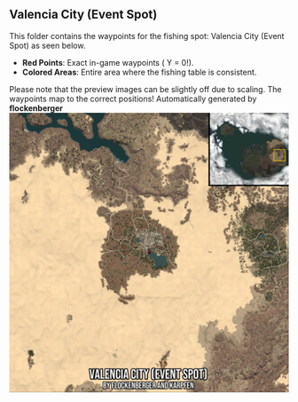 ## Valencia City (Event Spot)
This folder contains the waypoints for the fishing spot: Valencia City (Event Spot) as seen below.

- **Red Points**: Exact in-game waypoints ( Y = 0!).
- **Colored Areas**: Entire area where the fishing table is consistent.

Please note that the preview images can be slightly off due to scaling. The waypoints map to the correct positions!
Automatically generated by **flockenberger**
![preview_Valencia City (Event Spot)](./Preview.webp)